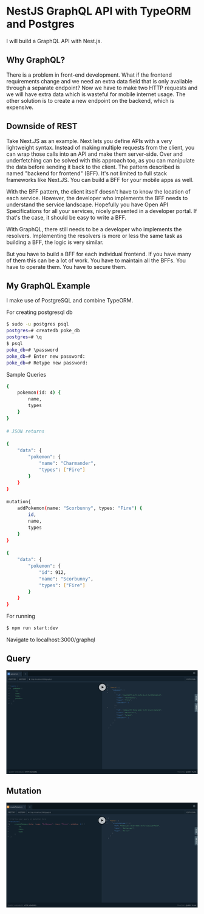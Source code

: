 # NestJS GraphQL API with TypeORM and Postgres

I will build a GraphQL API with Nest.js. 

## Why GraphQL?
There is a problem in front-end development.
What if the frontend requirements change and we need an extra data field that is only available through a separate endpoint?
Now we have to make two HTTP requests and we will have extra data which is wasteful for mobile internet usage.
The other solution is to create a new endpoint on the backend, which is expensive.

## Downside of REST
Take Next.JS as an example. Next lets you define APIs with a very lightweight syntax. Instead of making multiple requests from the client, you can wrap those calls into an API and make them server-side. Over and underfetching can be solved with this approach too, as you can manipulate the data before sending it back to the client. The pattern described is named "backend for frontend" (BFF). It's not limited to full stack frameworks like Next.JS. You can build a BFF for your mobile apps as well.

With the BFF pattern, the client itself doesn't have to know the location of each service. However, the developer who implements the BFF needs to understand the service landscape. Hopefully you have Open API Specifications for all your services, nicely presented in a developer portal. If that's the case, it should be easy to write a BFF.

With GraphQL, there still needs to be a developer who implements the resolvers. Implementing the resolvers is more or less the same task as building a BFF, the logic is very similar.

But you have to build a BFF for each individual frontend. If you have many of them this can be a lot of work. You have to maintain all the BFFs. You have to operate them. You have to secure them.


## My GraphQL Example
I make use of PostgreSQL and combine TypeORM.

For creating postgresql db 
```bash
$ sudo -u postgres psql
postgres=# createdb poke_db
postgres=# \q
$ psql
poke_db=# \password
poke_db=# Enter new password:
poke_db=# Retype new password:
```

Sample Queries
```bash
{
    pokemon(id: 4) {
        name,
        types
    }
}

# JSON returns

{
    "data": {
        "pokemon": {
            "name": "Charmander",
            "types": ["Fire"]
        }
    }
}

mutation{
    addPokemon(name: "Scorbunny", types: "Fire") {
        id,
        name,
        types
    }
}

{
    "data": {
        "pokemon": {
            "id": 912,
            "name": "Scorbunny",
            "types": ["Fire"]
        }
    }
}
``` 

For running  

```bash
$ npm run start:dev
```

Navigate to localhost:3000/graphql

## Query
![01-Create Product.png](./assets/query.png)

## Mutation
![02-Get Products.png](./assets/mutation.png)